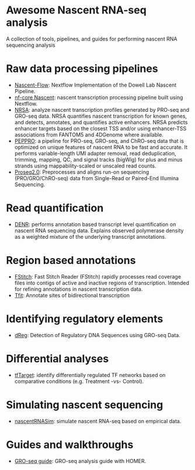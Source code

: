 # Awesome Nascent RNA-seq analysis

A collection of tools, pipelines, and guides for performing nascent RNA sequencing analysis

# Raw data processing pipelines

- [Nascent-Flow](https://github.com/Dowell-Lab/Nascent-Flow): Nextflow Implementation of the Dowell Lab Nascent Pipeline.
- [nf-core Nascent](https://github.com/nf-core/nascent): nascent transcription processing pipeline built using Nextflow.
- [NRSA](http://bioinfo.vanderbilt.edu/NRSA/): analyze nascent transcription profiles generated by PRO-seq and GRO-seq data. NRSA quantifies nascent transcription for known genes, and detects, annotates, and quantifies active enhancers.  NRSA predicts enhancer targets based on the closest TSS and/or using enhancer-TSS associations from FANTOM5 and 4DGenome where available.
- [PEPPRO](http://peppro.databio.org/en/latest/): a pipeline for PRO-seq, GRO-seq, and ChRO-seq data that is optimized on unique features of nascent RNA to be fast and accurate. It performs variable-length UMI adapter removal, read deduplication, trimming, mapping, QC, and signal tracks (bigWig) for plus and minus strands using mappability-scaled or unscaled read counts.
- [Proseq2.0](https://github.com/Danko-Lab/proseq2.0): Preprocesses and aligns run-on sequencing (PRO/GRO/ChRO-seq) data from Single-Read or Paired-End Illumina Sequencing.

# Read quantification

- [DENR](https://github.com/CshlSiepelLab/DENR): performs annotation based transcript level quantification on nascent RNA sequencing data. Explains observed polymerase density as a weighted mixture of the underlying transcript annotations.

# Region based annotations

- [FStitch](https://github.com/Dowell-Lab/FStitch): Fast Stitch Reader (FStitch) rapidly processes read coverage files into contigs of active and inactive regions of transcription. Intended for refining annotations in nascent transcription data.
- [Tfit](https://github.com/Dowell-Lab/Tfit): Annotate sites of bidirectional transcription

# Identifying regulatory elements

- [dReg](https://github.com/Danko-Lab/dREG): Detection of Regulatory DNA Sequences using GRO-seq Data.

# Differential analyses

- [tfTarget](https://github.com/Danko-Lab/tfTarget): identify differentially regulated TF networks based on comparative conditions (e.g. Treatment -vs- Control).

# Simulating nascent sequencing

- [nascentRNASim](https://github.com/CshlSiepelLab/nascentRNASim): simulate nascent RNA-seq based on empirical data.

# Guides and walkthroughs

- [GRO-seq guide](http://homer.ucsd.edu/homer/ngs/groseq/groseq.html): GRO-seq analysis guide with HOMER.

